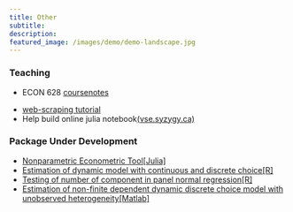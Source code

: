 ```yaml
---
title: Other
subtitle: 
description:
featured_image: /images/demo/demo-landscape.jpg
---
```


<!-- ![](/images/demo/demo-landscape.jpg) -->

### Teaching
* ECON 628 [coursenotes](https://github.com/ubcecon/ECON628_2018)
- [web-scraping tutorial](https://github.com/ubcecon/web-scraping-with-R)  
- Help build online julia notebook[(vse.syzygy.ca)](https://vse.syzygy.ca/)


### Package Under Development

- [Nonparametric Econometric Tool[Julia]](https://github.com/JasmineHao/NonparEconometricsTool.jl)
- [Estimation of dynamic model with continuous   and discrete choice[R]](https://github.com/JasmineHao/DCDC.jl)
- [Testing of number of component in panel normal regression[R]](https://github.com/JasmineHao/normalRegPanelMix)
- [Estimation of non-finite dependent dynamic discrete choice model with unobserved heterogeneity[Matlab]](https://github.com/JasmineHao/DDCMixture_NFD)
